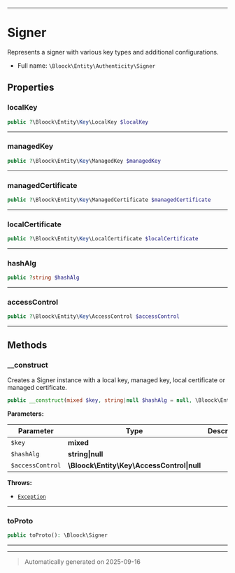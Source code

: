 ***

# Signer

Represents a signer with various key types and additional configurations.



* Full name: `\Bloock\Entity\Authenticity\Signer`



## Properties


### localKey



```php
public ?\Bloock\Entity\Key\LocalKey $localKey
```






***

### managedKey



```php
public ?\Bloock\Entity\Key\ManagedKey $managedKey
```






***

### managedCertificate



```php
public ?\Bloock\Entity\Key\ManagedCertificate $managedCertificate
```






***

### localCertificate



```php
public ?\Bloock\Entity\Key\LocalCertificate $localCertificate
```






***

### hashAlg



```php
public ?string $hashAlg
```






***

### accessControl



```php
public ?\Bloock\Entity\Key\AccessControl $accessControl
```






***

## Methods


### __construct

Creates a Signer instance with a local key, managed key, local certificate or managed certificate.

```php
public __construct(mixed $key, string|null $hashAlg = null, \Bloock\Entity\Key\AccessControl|null $accessControl = null): mixed
```








**Parameters:**

| Parameter | Type | Description |
|-----------|------|-------------|
| `$key` | **mixed** |  |
| `$hashAlg` | **string&#124;null** |  |
| `$accessControl` | **\Bloock\Entity\Key\AccessControl&#124;null** |  |




**Throws:**

- [`Exception`](../../../Exception.md)



***

### toProto



```php
public toProto(): \Bloock\Signer
```












***


***
> Automatically generated on 2025-09-16
